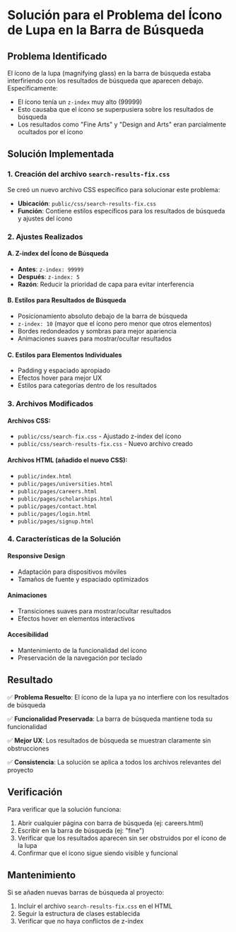 # Solución para el Problema del Ícono de Lupa en la Barra de Búsqueda

## Problema Identificado

El ícono de la lupa (magnifying glass) en la barra de búsqueda estaba interfiriendo con los resultados de búsqueda que aparecen debajo. Específicamente:

- El ícono tenía un `z-index` muy alto (99999)
- Esto causaba que el ícono se superpusiera sobre los resultados de búsqueda
- Los resultados como "Fine Arts" y "Design and Arts" eran parcialmente ocultados por el ícono

## Solución Implementada

### 1. Creación del archivo `search-results-fix.css`

Se creó un nuevo archivo CSS específico para solucionar este problema:

- **Ubicación**: `public/css/search-results-fix.css`
- **Función**: Contiene estilos específicos para los resultados de búsqueda y ajustes del ícono

### 2. Ajustes Realizados

#### A. Z-index del Ícono de Búsqueda
- **Antes**: `z-index: 99999`
- **Después**: `z-index: 5`
- **Razón**: Reducir la prioridad de capa para evitar interferencia

#### B. Estilos para Resultados de Búsqueda
- Posicionamiento absoluto debajo de la barra de búsqueda
- `z-index: 10` (mayor que el ícono pero menor que otros elementos)
- Bordes redondeados y sombras para mejor apariencia
- Animaciones suaves para mostrar/ocultar resultados

#### C. Estilos para Elementos Individuales
- Padding y espaciado apropiado
- Efectos hover para mejor UX
- Estilos para categorías dentro de los resultados

### 3. Archivos Modificados

#### Archivos CSS:
- `public/css/search-fix.css` - Ajustado z-index del ícono
- `public/css/search-results-fix.css` - Nuevo archivo creado

#### Archivos HTML (añadido el nuevo CSS):
- `public/index.html`
- `public/pages/universities.html`
- `public/pages/careers.html`
- `public/pages/scholarships.html`
- `public/pages/contact.html`
- `public/pages/login.html`
- `public/pages/signup.html`

### 4. Características de la Solución

#### Responsive Design
- Adaptación para dispositivos móviles
- Tamaños de fuente y espaciado optimizados

#### Animaciones
- Transiciones suaves para mostrar/ocultar resultados
- Efectos hover en elementos interactivos

#### Accesibilidad
- Mantenimiento de la funcionalidad del ícono
- Preservación de la navegación por teclado

## Resultado

✅ **Problema Resuelto**: El ícono de la lupa ya no interfiere con los resultados de búsqueda

✅ **Funcionalidad Preservada**: La barra de búsqueda mantiene toda su funcionalidad

✅ **Mejor UX**: Los resultados de búsqueda se muestran claramente sin obstrucciones

✅ **Consistencia**: La solución se aplica a todos los archivos relevantes del proyecto

## Verificación

Para verificar que la solución funciona:

1. Abrir cualquier página con barra de búsqueda (ej: careers.html)
2. Escribir en la barra de búsqueda (ej: "fine")
3. Verificar que los resultados aparecen sin ser obstruidos por el ícono de la lupa
4. Confirmar que el ícono sigue siendo visible y funcional

## Mantenimiento

Si se añaden nuevas barras de búsqueda al proyecto:

1. Incluir el archivo `search-results-fix.css` en el HTML
2. Seguir la estructura de clases establecida
3. Verificar que no haya conflictos de z-index

